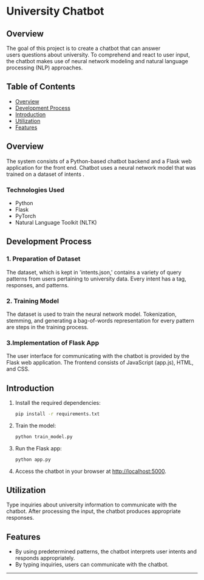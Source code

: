 # University Chatbot

## Overview

The goal of this project is to create a chatbot that can answer users questions about university. To comprehend and react to user input, the chatbot makes use of neural network modeling and natural language processing (NLP) approaches.

## Table of Contents

- [Overview](#system-overview)
- [Development Process](#development-process)
- [Introduction](#getting-started)
- [Utilization](#usage)
- [Features](#features)


## Overview

The system consists of a Python-based chatbot backend and a Flask web application for the front end. Chatbot uses a neural network model that was trained on a dataset of intents .

### Technologies Used

- Python
- Flask
- PyTorch
- Natural Language Toolkit (NLTK)

## Development Process

### 1. Preparation of Dataset

The dataset, which is kept in 'intents.json,' contains a variety of query patterns from users pertaining to university data. Every intent has a tag, responses, and patterns.

### 2. Training Model

The dataset is used to train the neural network model. Tokenization, stemming, and generating a bag-of-words representation for every pattern are steps in the training process.

### 3.Implementation of Flask App

The user interface for communicating with the chatbot is provided by the Flask web application. The frontend consists of JavaScript (app.js), HTML, and CSS.

## Introduction

1. Install the required dependencies:

   ```bash
   pip install -r requirements.txt
   ```

2. Train the model:

   ```bash
   python train_model.py
   ```

3. Run the Flask app:

   ```bash
   python app.py
   ```

4. Access the chatbot in your browser at [http://localhost:5000](http://localhost:5000).

## Utilization

Type inquiries about university information to communicate with the chatbot. After processing the input, the chatbot produces appropriate responses.

## Features

- By using predetermined patterns, the chatbot interprets user intents and responds appropriately.
- By typing inquiries, users can communicate with the chatbot.

---


